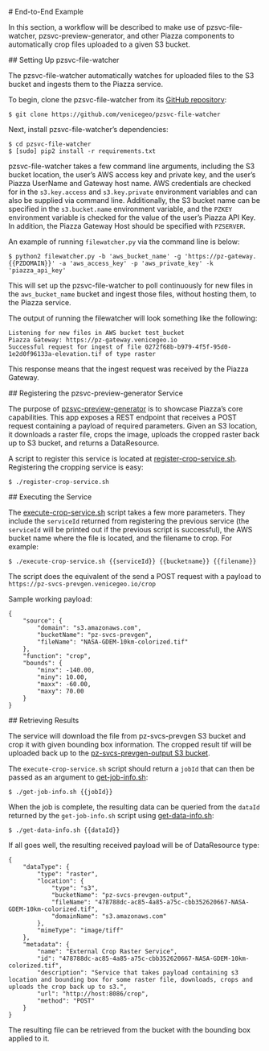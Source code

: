 \# End-to-End Example

In this section, a workflow will be described to make use of
pzsvc-file-watcher, pzsvc-preview-generator, and other Piazza components
to automatically crop files uploaded to a given S3 bucket.

\#\# Setting Up pzsvc-file-watcher

The pzsvc-file-watcher automatically watches for uploaded files to the
S3 bucket and ingests them to the Piazza service.

To begin, clone the pzsvc-file-watcher from its [GitHub
repository](https://github.com/venicegeo/pzsvc-file-watcher):

    $ git clone https://github.com/venicegeo/pzsvc-file-watcher

Next, install pzsvc-file-watcher’s dependencies:

    $ cd pzsvc-file-watcher
    $ [sudo] pip2 install -r requirements.txt

pzsvc-file-watcher takes a few command line arguments, including the S3
bucket location, the user’s AWS access key and private key, and the
user’s Piazza UserName and Gateway host name. AWS credentials are
checked for in the `s3.key.access` and `s3.key.private` environment
variables and can also be supplied via command line. Additionally, the
S3 bucket name can be specified in the `s3.bucket.name` environment
variable, and the `PZKEY` environment variable is checked for the value
of the user’s Piazza API Key. In addition, the Piazza Gateway Host
should be specified with `PZSERVER`.

An example of running `filewatcher.py` via the command line is below:

    $ python2 filewatcher.py -b 'aws_bucket_name' -g 'https://pz-gateway.{{PZDOMAIN}}' -a 'aws_access_key' -p 'aws_private_key' -k 'piazza_api_key'

This will set up the pzsvc-file-watcher to poll continuously for new
files in the `aws_bucket_name` bucket and ingest those files, without
hosting them, to the Piazza service.

The output of running the filewatcher will look something like the
following:

    Listening for new files in AWS bucket test_bucket
    Piazza Gateway: https://pz-gateway.venicegeo.io
    Successful request for ingest of file 0272f68b-b979-4f5f-95d0-1e2d0f96133a-elevation.tif of type raster

This response means that the ingest request was received by the Piazza
Gateway.

\#\# Registering the pzsvc-preview-generator Service

The purpose of
[pzsvc-preview-generator](https://github.com/venicegeo/pzsvc-preview-generator)
is to showcase Piazza’s core capabilities. This app exposes a REST
endpoint that receives a POST request containing a payload of required
parameters. Given an S3 location, it downloads a raster file, crops the
image, uploads the cropped raster back up to S3 bucket, and returns a
DataResource.

A script to register this service is located at
[register-crop-service.sh](scripts/register-crop-service.sh).
Registering the cropping service is easy:

    $ ./register-crop-service.sh

\#\# Executing the Service

The [execute-crop-service.sh](scripts/execute-crop-service.sh) script
takes a few more parameters. They include the `serviceId` returned from
registering the previous service (the `serviceId` will be printed out if
the previous script is successful), the AWS bucket name where the file
is located, and the filename to crop. For example:

    $ ./execute-crop-service.sh {{serviceId}} {{bucketname}} {{filename}}

The script does the equivalent of the send a POST request with a payload
to `https://pz-svcs-prevgen.venicegeo.io/crop`

Sample working payload:

    {
        "source": {
            "domain": "s3.amazonaws.com",
            "bucketName": "pz-svcs-prevgen",
            "fileName": "NASA-GDEM-10km-colorized.tif"
        },
        "function": "crop",
        "bounds": {
            "minx": -140.00,
            "miny": 10.00,
            "maxx": -60.00,
            "maxy": 70.00
        }
    }

\#\# Retrieving Results

The service will download the file from pz-svcs-prevgen S3 bucket and
crop it with given bounding box information. The cropped result tif will
be uploaded back up to the [pz-svcs-prevgen-output S3
bucket](https://console.aws.amazon.com/s3/home?region=us-east-1#&bucket=pz-svcs-prevgen-output&prefix=).

The `execute-crop-service.sh` script should return a `jobId` that can
then be passed as an argument to
[get-job-info.sh](scripts/get-job-info.sh):

    $ ./get-job-info.sh {{jobId}}

When the job is complete, the resulting data can be queried from the
`dataId` returned by the `get-job-info.sh` script using
[get-data-info.sh](scripts/get-data-info.sh):

    $ ./get-data-info.sh {{dataId}}

If all goes well, the resulting received payload will be of DataResource
type:

    {
        "dataType": {
            "type": "raster",
            "location": {
                "type": "s3",
                "bucketName": "pz-svcs-prevgen-output",
                "fileName": "478788dc-ac85-4a85-a75c-cbb352620667-NASA-GDEM-10km-colorized.tif",
                "domainName": "s3.amazonaws.com"
            },
            "mimeType": "image/tiff"
        },
        "metadata": {
            "name": "External Crop Raster Service",
            "id": "478788dc-ac85-4a85-a75c-cbb352620667-NASA-GDEM-10km-colorized.tif",
            "description": "Service that takes payload containing s3 location and bounding box for some raster file, downloads, crops and uploads the crop back up to s3.",
            "url": "http://host:8086/crop",
            "method": "POST"
        }
    }

The resulting file can be retrieved from the bucket with the bounding
box applied to it.

